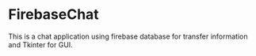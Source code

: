 # FirebaseChat
This is a chat application using firebase database for transfer information and Tkinter for GUI.
